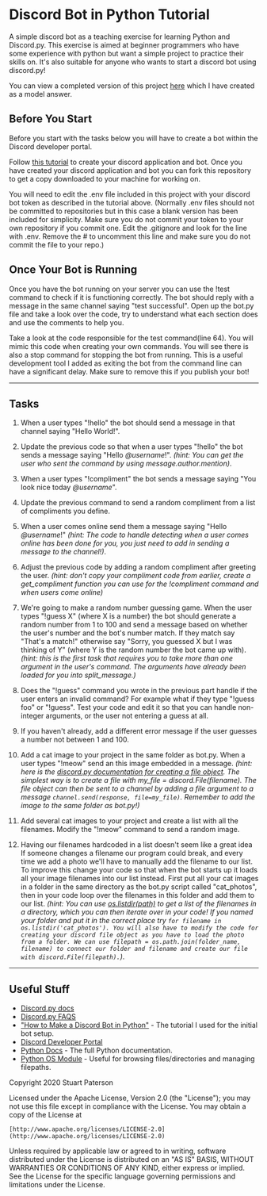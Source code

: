 # Discord Bot in Python Tutorial
A simple discord bot as a teaching exercise for learning Python and Discord.py.
This exercise is aimed at beginner programmers who have some experience with python
but want a simple project to practice their skills on. It's also suitable for anyone
who wants to start a discord bot using discord.py!

You can view a completed version of this project [here](https://github.com/Ztuu/Discord-Python-Bot-Model-Answer)
which I have created as a model answer.

## Before You Start
Before you start with the tasks below you will have to create a bot within the Discord developer portal.

Follow [this tutorial](https://realpython.com/how-to-make-a-discord-bot-python/)
to create your discord application and bot.
Once you have created your discord application and bot you can fork this repository
to get a copy downloaded to your machine for working on.

You will need to edit the .env file included in this project with your discord bot
token as described in the tutorial above.
(Normally .env files should not be committed to repositories but in this case a
blank version has been included for simplicity. Make sure you do not commit your
token to your own repository if you commit one. Edit the .gitignore and look for
the line with .env. Remove the # to uncomment this line and make sure you do not
commit the file to your repo.)

## Once Your Bot is Running
Once you have the bot running on your server you can use the !test command to check
if it is functioning correctly. The bot should reply with a message in the same
channel saying "test successful". Open up the bot.py file and take a look over the
code, try to understand what each section does and use the comments to help you.

Take a look at the code responsible for the test command(line 64).
You will mimic this code when creating your own commands. You will see there is
also a stop command for
stopping the bot from running. This is a useful development tool I added as
exiting the bot from the command line can have a significant delay.
Make sure to remove this if you publish your bot!

- - - -

## Tasks
1. When a user types "!hello" the bot should send a message in that channel saying "Hello World!".

2. Update the previous code so that when a user types "!hello" the bot sends a message saying "Hello *@username*!". *(hint: You can get the user who sent the command by using message.author.mention)*.

3. When a user types "!compliment" the bot sends a message saying "You look nice today *@username*".

4. Update the previous command to send a random compliment from a list of compliments you define.

5. When a user comes online send them a message saying "Hello *@username*!" *(hint: The code to handle detecting when a user comes online has been done for you, you just need to add in sending a message to the channel!)*.

6. Adjust the previous code by adding a random compliment after greeting the user.
*(hint: don't copy your compliment code from earlier, create a get_compliment function you can use for the !compliment command and when users come online)*

7. We're going to make a random number guessing game. When the user types "!guess X" (where X is a number) the bot should generate a random number from 1 to 100 and send a message based on whether the user's number and the bot's number match. If they match say "That's a match!" otherwise say "Sorry, you guessed X but I was thinking of Y" (where Y is the random number the bot came up with). *(hint: this is the first task that requires you to take more than one argument in the user's command. The arguments have already been loaded for you into split_message.)*

8. Does the "!guess" command you wrote in the previous part handle if the user enters an invalid command? For example what if they type "!guess foo" or "!guess". Test your code and edit it so that you can handle non-integer arguments, or the user not entering a guess at all.

9. If you haven't already, add a different error message if the user guesses a number not between 1 and 100.

10. Add a cat image to your project in the same folder as bot.py. When a user types "!meow" send an this image embedded in a message.
*(hint: here is the [discord.py documentation for creating a file object](https://discordpy.readthedocs.io/en/latest/api.html?highlight=file#discord.File). The simplest way is to create a file with my_file = discord.File(filename). The file object can then be sent to a channel by adding a file argument to a message `channel.send(response, file=my_file)`. Remember to add the image to the same folder as bot.py!)*

11. Add several cat images to your project and create a list with all the filenames. Modify the "!meow" command to send a random image.

12. Having our filenames hardcoded in a list doesn't seem like a great idea If someone changes a filename our program could break, and every time we add a photo we'll have to manually add the filename to our list. To improve this change your code so that when the bot starts up it loads all your image filenames into our list instead. First put all your cat images in a folder in the same directory as the bot.py script called "cat_photos", then in your code loop over the filenames in this folder and add them to our list. *(hint: You can use [os.listdir(path)](https://docs.python.org/3/library/os.html#os.listdir) to get a list of the filenames in a directory, which you can then iterate over in your code! If you named your folder and put it in the correct place try `for filename in os.listdir('cat_photos'). You will also have to modify the code for creating your discord file object as you have to load the photo from a folder. We can use filepath = os.path.join(folder_name, filename) to connect our folder and filename and create our file with discord.File(filepath).`)*.

 - - - -
## Useful Stuff
* [Discord.py docs](https://discordpy.readthedocs.io/en/latest/ "Discord.py docs")
* [Discord.py FAQS](https://discordpy.readthedocs.io/en/latest/faq.html "Discord.py faqs")
* ["How to Make a Discord Bot in Python"](https://realpython.com/how-to-make-a-discord-bot-python/#responding-to-events, "How to Make a Discord Bot in Python") - The tutorial I used for the initial bot setup.
* [Discord Developer Portal](https://discord.com/developers/applications, "Discord Developer Portal")
* [Python Docs](https://docs.python.org/3/contents.html "Python Docs") - The full Python documentation.
* [Python OS Module](https://docs.python.org/3/library/os.html) - Useful for browsing files/directories and managing filepaths.



Copyright 2020 Stuart Paterson

Licensed under the Apache License, Version 2.0 (the "License");
you may not use this file except in compliance with the License.
You may obtain a copy of the License at

    [http://www.apache.org/licenses/LICENSE-2.0](http://www.apache.org/licenses/LICENSE-2.0)

Unless required by applicable law or agreed to in writing, software
distributed under the License is distributed on an "AS IS" BASIS,
WITHOUT WARRANTIES OR CONDITIONS OF ANY KIND, either express or implied.
See the License for the specific language governing permissions and
limitations under the License.
